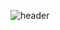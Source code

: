![header](https://capsule-render.vercel.app/api?type=rounded&height=200&text=WelCome&fontAlign=50&stroke=ffffff&strokeWidth=3&color=random&fontcolor=ffffff)

